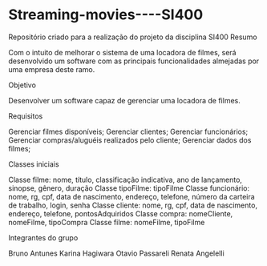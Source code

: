 # Streaming-movies----SI400
Repositório criado para a realização do projeto da disciplina SI400
Resumo 

Com o intuito de melhorar o sistema de uma locadora de filmes, será desenvolvido um software com as principais funcionalidades almejadas por uma empresa deste ramo.

Objetivo

Desenvolver um software capaz de gerenciar uma locadora de filmes.

Requisitos 

Gerenciar filmes disponíveis;
Gerenciar clientes;
Gerenciar funcionários;
Gerenciar compras/aluguéis realizados pelo cliente;
Gerenciar dados dos filmes;

Classes iniciais

Classe filme: nome, título, classificação indicativa, ano de lançamento, sinopse, gênero, duração
Classe tipoFilme: tipoFilme
Classe funcionário: nome, rg, cpf, data de nascimento, endereço, telefone, número da carteira de trabalho, login, senha
Classe cliente: nome, rg, cpf, data de nascimento, endereço, telefone, pontosAdquiridos
Classe compra: nomeCliente, nomeFilme, tipoCompra
Classe filme: nomeFilme, tipoFilme

Integrantes do grupo

Bruno Antunes
Karina Hagiwara
Otavio Passareli
Renata Angelelli
